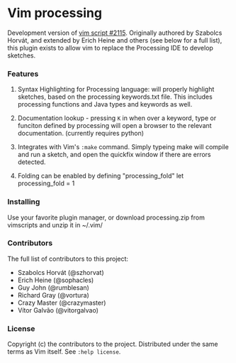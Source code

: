 # Vim processing

Development version of [vim script #2115](http://www.vim.org/scripts/script.php?script_id=2115). Originally authored by Szabolcs Horvát, and extended by Erich Heine and others (see below for a full list), this plugin exists to allow vim to replace the Processing IDE to develop sketches.

### Features

1. Syntax Highlighting for Processing language: will properly highlight sketches, based on the processing keywords.txt file. This includes processing functions and Java types and keywords as well.

2. Documentation lookup - pressing `K` in when over a keyword, type or funciton defined by processing will open a browser to the relevant documentation. (currently requires python)

3. Integrates with Vim's `:make` command. Simply typeing make will compile and run a sketch, and open the quickfix window if there are errors detected.

4. Folding can be enabled by defining "processing_fold"
    let processing_fold = 1

### Installing

Use your favorite plugin manager, or download processing.zip from vimscripts and unzip it in ~/.vim/

### Contributors
The full list of contributors to this project:

*  Szabolcs Horvát (@szhorvat)
*  Erich Heine (@sophacles)
*  Guy John (@rumblesan)
*  Richard Gray (@vortura)
*  Crazy Master (@crazymaster)
*  Vítor Galvão (@vitorgalvao)

### License

Copyright (c) the contributors to the project. Distributed under the same terms as Vim itself. See `:help license`.
